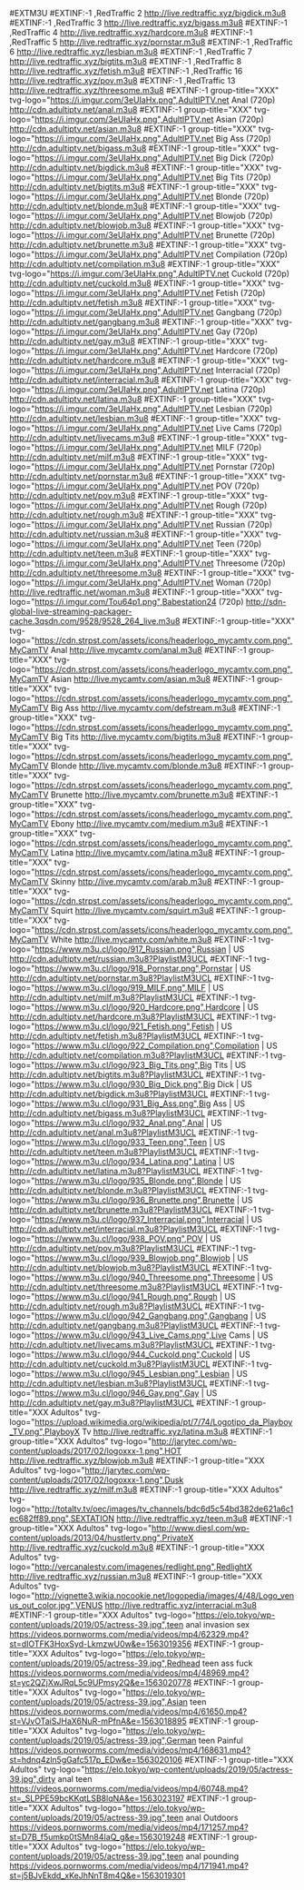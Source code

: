 #EXTM3U
#EXTINF:-1 ,RedTraffic 2
http://live.redtraffic.xyz/bigdick.m3u8
#EXTINF:-1 ,RedTraffic 3
http://live.redtraffic.xyz/bigass.m3u8
#EXTINF:-1 ,RedTraffic 4
http://live.redtraffic.xyz/hardcore.m3u8
#EXTINF:-1 ,RedTraffic 5
http://live.redtraffic.xyz/pornstar.m3u8
#EXTINF:-1 ,RedTraffic 6
http://live.redtraffic.xyz/lesbian.m3u8
#EXTINF:-1 ,RedTraffic 7
http://live.redtraffic.xyz/bigtits.m3u8
#EXTINF:-1 ,RedTraffic 8
http://live.redtraffic.xyz/fetish.m3u8
#EXTINF:-1 ,RedTraffic 16
http://live.redtraffic.xyz/pov.m3u8
#EXTINF:-1 ,RedTraffic 13
http://live.redtraffic.xyz/threesome.m3u8
#EXTINF:-1 group-title="XXX" tvg-logo="https://i.imgur.com/3eUIaHx.png",AdultIPTV.net Anal (720p)
http://cdn.adultiptv.net/anal.m3u8
#EXTINF:-1 group-title="XXX" tvg-logo="https://i.imgur.com/3eUIaHx.png",AdultIPTV.net Asian (720p)
http://cdn.adultiptv.net/asian.m3u8
#EXTINF:-1 group-title="XXX" tvg-logo="https://i.imgur.com/3eUIaHx.png",AdultIPTV.net Big Ass (720p)
http://cdn.adultiptv.net/bigass.m3u8
#EXTINF:-1 group-title="XXX" tvg-logo="https://i.imgur.com/3eUIaHx.png",AdultIPTV.net Big Dick (720p)
http://cdn.adultiptv.net/bigdick.m3u8
#EXTINF:-1 group-title="XXX" tvg-logo="https://i.imgur.com/3eUIaHx.png",AdultIPTV.net Big Tits (720p)
http://cdn.adultiptv.net/bigtits.m3u8
#EXTINF:-1 group-title="XXX" tvg-logo="https://i.imgur.com/3eUIaHx.png",AdultIPTV.net Blonde (720p)
http://cdn.adultiptv.net/blonde.m3u8
#EXTINF:-1 group-title="XXX" tvg-logo="https://i.imgur.com/3eUIaHx.png",AdultIPTV.net Blowjob (720p)
http://cdn.adultiptv.net/blowjob.m3u8
#EXTINF:-1 group-title="XXX" tvg-logo="https://i.imgur.com/3eUIaHx.png",AdultIPTV.net Brunette (720p)
http://cdn.adultiptv.net/brunette.m3u8
#EXTINF:-1 group-title="XXX" tvg-logo="https://i.imgur.com/3eUIaHx.png",AdultIPTV.net Compilation (720p)
http://cdn.adultiptv.net/compilation.m3u8
#EXTINF:-1 group-title="XXX" tvg-logo="https://i.imgur.com/3eUIaHx.png",AdultIPTV.net Cuckold (720p)
http://cdn.adultiptv.net/cuckold.m3u8
#EXTINF:-1 group-title="XXX" tvg-logo="https://i.imgur.com/3eUIaHx.png",AdultIPTV.net Fetish (720p)
http://cdn.adultiptv.net/fetish.m3u8
#EXTINF:-1 group-title="XXX" tvg-logo="https://i.imgur.com/3eUIaHx.png",AdultIPTV.net Gangbang (720p)
http://cdn.adultiptv.net/gangbang.m3u8
#EXTINF:-1 group-title="XXX" tvg-logo="https://i.imgur.com/3eUIaHx.png",AdultIPTV.net Gay (720p)
http://cdn.adultiptv.net/gay.m3u8
#EXTINF:-1 group-title="XXX" tvg-logo="https://i.imgur.com/3eUIaHx.png",AdultIPTV.net Hardcore (720p)
http://cdn.adultiptv.net/hardcore.m3u8
#EXTINF:-1 group-title="XXX" tvg-logo="https://i.imgur.com/3eUIaHx.png",AdultIPTV.net Interracial (720p)
http://cdn.adultiptv.net/interracial.m3u8
#EXTINF:-1 group-title="XXX" tvg-logo="https://i.imgur.com/3eUIaHx.png",AdultIPTV.net Latina (720p)
http://cdn.adultiptv.net/latina.m3u8
#EXTINF:-1 group-title="XXX" tvg-logo="https://i.imgur.com/3eUIaHx.png",AdultIPTV.net Lesbian (720p)
http://cdn.adultiptv.net/lesbian.m3u8
#EXTINF:-1 group-title="XXX" tvg-logo="https://i.imgur.com/3eUIaHx.png",AdultIPTV.net Live Cams (720p)
http://cdn.adultiptv.net/livecams.m3u8
#EXTINF:-1 group-title="XXX" tvg-logo="https://i.imgur.com/3eUIaHx.png",AdultIPTV.net MILF (720p)
http://cdn.adultiptv.net/milf.m3u8
#EXTINF:-1 group-title="XXX" tvg-logo="https://i.imgur.com/3eUIaHx.png",AdultIPTV.net Pornstar (720p)
http://cdn.adultiptv.net/pornstar.m3u8
#EXTINF:-1 group-title="XXX" tvg-logo="https://i.imgur.com/3eUIaHx.png",AdultIPTV.net POV (720p)
http://cdn.adultiptv.net/pov.m3u8
#EXTINF:-1 group-title="XXX" tvg-logo="https://i.imgur.com/3eUIaHx.png",AdultIPTV.net Rough (720p)
http://cdn.adultiptv.net/rough.m3u8
#EXTINF:-1 group-title="XXX" tvg-logo="https://i.imgur.com/3eUIaHx.png",AdultIPTV.net Russian (720p)
http://cdn.adultiptv.net/russian.m3u8
#EXTINF:-1 group-title="XXX" tvg-logo="https://i.imgur.com/3eUIaHx.png",AdultIPTV.net Teen (720p)
http://cdn.adultiptv.net/teen.m3u8
#EXTINF:-1 group-title="XXX" tvg-logo="https://i.imgur.com/3eUIaHx.png",AdultIPTV.net Threesome (720p)
http://cdn.adultiptv.net/threesome.m3u8
#EXTINF:-1 group-title="XXX" tvg-logo="https://i.imgur.com/3eUIaHx.png",AdultIPTV.net Woman (720p)
http://live.redtraffic.net/woman.m3u8
#EXTINF:-1 group-title="XXX" tvg-logo="https://i.imgur.com/Tou64p1.png",Babestation24 (720p)
http://sdn-global-live-streaming-packager-cache.3qsdn.com/9528/9528_264_live.m3u8
#EXTINF:-1 group-title="XXX" tvg-logo="https://cdn.strpst.com/assets/icons/headerlogo_mycamtv.com.png",MyCamTV Anal
http://live.mycamtv.com/anal.m3u8
#EXTINF:-1 group-title="XXX" tvg-logo="https://cdn.strpst.com/assets/icons/headerlogo_mycamtv.com.png",MyCamTV Asian
http://live.mycamtv.com/asian.m3u8
#EXTINF:-1 group-title="XXX" tvg-logo="https://cdn.strpst.com/assets/icons/headerlogo_mycamtv.com.png",MyCamTV Big Ass
http://live.mycamtv.com/defstream.m3u8
#EXTINF:-1 group-title="XXX" tvg-logo="https://cdn.strpst.com/assets/icons/headerlogo_mycamtv.com.png",MyCamTV Big Tits
http://live.mycamtv.com/bigtits.m3u8
#EXTINF:-1 group-title="XXX" tvg-logo="https://cdn.strpst.com/assets/icons/headerlogo_mycamtv.com.png",MyCamTV Blonde
http://live.mycamtv.com/blonde.m3u8
#EXTINF:-1 group-title="XXX" tvg-logo="https://cdn.strpst.com/assets/icons/headerlogo_mycamtv.com.png",MyCamTV Brunette
http://live.mycamtv.com/brunette.m3u8
#EXTINF:-1 group-title="XXX" tvg-logo="https://cdn.strpst.com/assets/icons/headerlogo_mycamtv.com.png",MyCamTV Ebony
http://live.mycamtv.com/medium.m3u8
#EXTINF:-1 group-title="XXX" tvg-logo="https://cdn.strpst.com/assets/icons/headerlogo_mycamtv.com.png",MyCamTV Latina
http://live.mycamtv.com/latina.m3u8
#EXTINF:-1 group-title="XXX" tvg-logo="https://cdn.strpst.com/assets/icons/headerlogo_mycamtv.com.png",MyCamTV Skinny
http://live.mycamtv.com/arab.m3u8
#EXTINF:-1 group-title="XXX" tvg-logo="https://cdn.strpst.com/assets/icons/headerlogo_mycamtv.com.png",MyCamTV Squirt
http://live.mycamtv.com/squirt.m3u8
#EXTINF:-1 group-title="XXX" tvg-logo="https://cdn.strpst.com/assets/icons/headerlogo_mycamtv.com.png",MyCamTV White
http://live.mycamtv.com/white.m3u8
#EXTINF:-1  tvg-logo="https://www.m3u.cl/logo/917_Russian.png",Russian  | US
http://cdn.adultiptv.net/russian.m3u8?PlaylistM3UCL
#EXTINF:-1  tvg-logo="https://www.m3u.cl/logo/918_Pornstar.png",Pornstar  | US
http://cdn.adultiptv.net/pornstar.m3u8?PlaylistM3UCL
#EXTINF:-1  tvg-logo="https://www.m3u.cl/logo/919_MILF.png",MILF  | US
http://cdn.adultiptv.net/milf.m3u8?PlaylistM3UCL
#EXTINF:-1  tvg-logo="https://www.m3u.cl/logo/920_Hardcore.png",Hardcore  | US
http://cdn.adultiptv.net/hardcore.m3u8?PlaylistM3UCL
#EXTINF:-1  tvg-logo="https://www.m3u.cl/logo/921_Fetish.png",Fetish  | US
http://cdn.adultiptv.net/fetish.m3u8?PlaylistM3UCL
#EXTINF:-1  tvg-logo="https://www.m3u.cl/logo/922_Compilation.png",Compilation  | US
http://cdn.adultiptv.net/compilation.m3u8?PlaylistM3UCL
#EXTINF:-1  tvg-logo="https://www.m3u.cl/logo/923_Big_Tits.png",Big Tits  | US
http://cdn.adultiptv.net/bigtits.m3u8?PlaylistM3UCL
#EXTINF:-1  tvg-logo="https://www.m3u.cl/logo/930_Big_Dick.png",Big Dick  | US
http://cdn.adultiptv.net/bigdick.m3u8?PlaylistM3UCL
#EXTINF:-1  tvg-logo="https://www.m3u.cl/logo/931_Big_Ass.png",Big Ass  | US
http://cdn.adultiptv.net/bigass.m3u8?PlaylistM3UCL
#EXTINF:-1  tvg-logo="https://www.m3u.cl/logo/932_Anal.png",Anal  | US
http://cdn.adultiptv.net/anal.m3u8?PlaylistM3UCL
#EXTINF:-1  tvg-logo="https://www.m3u.cl/logo/933_Teen.png",Teen  | US
http://cdn.adultiptv.net/teen.m3u8?PlaylistM3UCL
#EXTINF:-1  tvg-logo="https://www.m3u.cl/logo/934_Latina.png",Latina  | US
http://cdn.adultiptv.net/latina.m3u8?PlaylistM3UCL
#EXTINF:-1  tvg-logo="https://www.m3u.cl/logo/935_Blonde.png",Blonde  | US
http://cdn.adultiptv.net/blonde.m3u8?PlaylistM3UCL
#EXTINF:-1  tvg-logo="https://www.m3u.cl/logo/936_Brunette.png",Brunette  | US
http://cdn.adultiptv.net/brunette.m3u8?PlaylistM3UCL
#EXTINF:-1  tvg-logo="https://www.m3u.cl/logo/937_Interracial.png",Interracial  | US
http://cdn.adultiptv.net/interracial.m3u8?PlaylistM3UCL
#EXTINF:-1  tvg-logo="https://www.m3u.cl/logo/938_POV.png",POV  | US
http://cdn.adultiptv.net/pov.m3u8?PlaylistM3UCL
#EXTINF:-1  tvg-logo="https://www.m3u.cl/logo/939_Blowjob.png",Blowjob  | US
http://cdn.adultiptv.net/blowjob.m3u8?PlaylistM3UCL
#EXTINF:-1  tvg-logo="https://www.m3u.cl/logo/940_Threesome.png",Threesome  | US
http://cdn.adultiptv.net/threesome.m3u8?PlaylistM3UCL
#EXTINF:-1  tvg-logo="https://www.m3u.cl/logo/941_Rough.png",Rough  | US
http://cdn.adultiptv.net/rough.m3u8?PlaylistM3UCL
#EXTINF:-1  tvg-logo="https://www.m3u.cl/logo/942_Gangbang.png",Gangbang  | US
http://cdn.adultiptv.net/gangbang.m3u8?PlaylistM3UCL
#EXTINF:-1  tvg-logo="https://www.m3u.cl/logo/943_Live_Cams.png",Live Cams  | US
http://cdn.adultiptv.net/livecams.m3u8?PlaylistM3UCL
#EXTINF:-1  tvg-logo="https://www.m3u.cl/logo/944_Cuckold.png",Cuckold  | US
http://cdn.adultiptv.net/cuckold.m3u8?PlaylistM3UCL
#EXTINF:-1  tvg-logo="https://www.m3u.cl/logo/945_Lesbian.png",Lesbian  | US
http://cdn.adultiptv.net/lesbian.m3u8?PlaylistM3UCL
#EXTINF:-1  tvg-logo="https://www.m3u.cl/logo/946_Gay.png",Gay  | US
http://cdn.adultiptv.net/gay.m3u8?PlaylistM3UCL
#EXTINF:-1 group-title="XXX Adultos" tvg-logo="https://upload.wikimedia.org/wikipedia/pt/7/74/Logotipo_da_Playboy_TV.png",PlayboyX Tv
http://live.redtraffic.xyz/latina.m3u8
#EXTINF:-1 group-title="XXX Adultos" tvg-logo="http://jarytec.com/wp-content/uploads/2017/02/logoxxx-1.png",HOT
http://live.redtraffic.xyz/blowjob.m3u8
#EXTINF:-1 group-title="XXX Adultos" tvg-logo="http://jarytec.com/wp-content/uploads/2017/02/logoxxx-1.png",Dusk
http://live.redtraffic.xyz/milf.m3u8
#EXTINF:-1 group-title="XXX Adultos" tvg-logo="http://totaltv.tv/oec/images/tv_channels/bdc6d5c54bd382de621a6c1ec682ff89.png",SEXTATION
http://live.redtraffic.xyz/teen.m3u8
#EXTINF:-1 group-title="XXX Adultos" tvg-logo="http://www.diesl.com/wp-content/uploads/2013/04/hustlertv.png",PrivateX
http://live.redtraffic.xyz/cuckold.m3u8
#EXTINF:-1 group-title="XXX Adultos" tvg-logo="http://vercanalestv.com/imagenes/redlight.png",RedlightX
http://live.redtraffic.xyz/russian.m3u8
#EXTINF:-1 group-title="XXX Adultos" tvg-logo="http://vignette3.wikia.nocookie.net/logopedia/images/4/48/Logo_venus_out_color.jpg",VENUS
http://live.redtraffic.xyz/interracial.m3u8
#EXTINF:-1 group-title="XXX Adultos" tvg-logo="https://elo.tokyo/wp-content/uploads/2019/05/actress-39.jpg",teen anal invasion sex
https://videos.pornworms.com/media/videos/mp4/62329.mp4?st=dIOTFK3HoxSyd-LkmzwU0w&e=1563019356
#EXTINF:-1 group-title="XXX Adultos" tvg-logo="https://elo.tokyo/wp-content/uploads/2019/05/actress-39.jpg",Redhead teen ass fuck
https://videos.pornworms.com/media/videos/mp4/48969.mp4?st=yc2QZjXwJRqL5c9UPmsy2Q&e=1563020778
#EXTINF:-1 group-title="XXX Adultos" tvg-logo="https://elo.tokyo/wp-content/uploads/2019/05/actress-39.jpg",Asian teen
https://videos.pornworms.com/media/videos/mp4/61650.mp4?st=VJvOTaiSJHaX6NuR-mPfnA&e=1563018895
#EXTINF:-1 group-title="XXX Adultos" tvg-logo="https://elo.tokyo/wp-content/uploads/2019/05/actress-39.jpg",German teen Painful
https://videos.pornworms.com/media/videos/mp4/168631.mp4?st=hdnq4zln5gGafc517p_EDw&e=1563020106
#EXTINF:-1 group-title="XXX Adultos" tvg-logo="https://elo.tokyo/wp-content/uploads/2019/05/actress-39.jpg",dirty anal teen
https://videos.pornworms.com/media/videos/mp4/60748.mp4?st=_SLPPE59bcKKqtLSB8lqNA&e=1563023197
#EXTINF:-1 group-title="XXX Adultos" tvg-logo="https://elo.tokyo/wp-content/uploads/2019/05/actress-39.jpg",teen anal Outdoors
https://videos.pornworms.com/media/videos/mp4/171257.mp4?st=D7B_f5umkp0tSMn84IaQ_g&e=1563019248
#EXTINF:-1 group-title="XXX Adultos" tvg-logo="https://elo.tokyo/wp-content/uploads/2019/05/actress-39.jpg",teen anal pounding
https://videos.pornworms.com/media/videos/mp4/171941.mp4?st=j5BJvEkdd_xKeJhNnT8m4Q&e=1563019301

